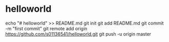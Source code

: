 # helloworld
echo "# helloworld" >> README.md
git init
git add README.md
git commit -m "first commit"
git remote add origin https://github.com/s01136541/helloworld.git
git push -u origin master
